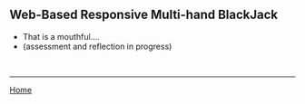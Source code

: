 ## Web-Based Responsive Multi-hand BlackJack
- That is a mouthful.... 
- (assessment and reflection in progress)

<br>

---

[Home](/README.md)